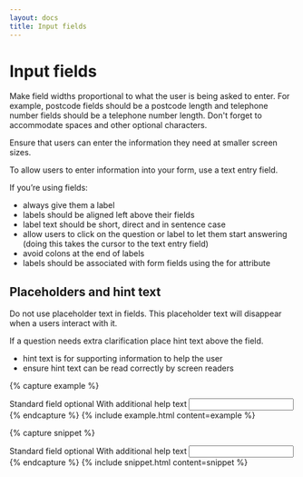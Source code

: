 ```yaml
---
layout: docs
title: Input fields
---
```


# Input fields

Make field widths proportional to what the user is being asked to enter. For example, postcode fields should be a postcode length and telephone number fields should be a telephone number length. Don't forget to accommodate spaces and other optional characters.

Ensure that users can enter the information they need at smaller screen sizes.

To allow users to enter information into your form, use a text entry field.

If you’re using fields:

- always give them a label
- labels should be aligned left above their fields
- label text should be short, direct and in sentence case
- allow users to click on the question or label to let them start answering (doing this takes the cursor to the text entry field)
- avoid colons at the end of labels
- labels should be associated with form fields using the for attribute

## Placeholders and hint text

Do not use placeholder text in fields. This placeholder text will disappear when a users interact with it.

If a question needs extra clarification place hint text above the field.

-   hint text is for supporting information to help the user
-   ensure hint text can be read correctly by screen readers

{% capture example %}
<div class="fieldset">
  <label for="standardField">
    Standard field
    <span class="h-optionalLabel">optional</span>
  </label>
  <span class="h-hintLabel">With additional help text</span>
  <input id="standardField" type="text" pattern=".{3,10}" required />
</div>
{% endcapture %}
{% include example.html content=example %}

{% capture snippet %}
<div class="fieldset">
  <label for="standardField">
    Standard field
    <span class="h-optionalLabel">optional</span>
  </label>
  <span class="h-hintLabel">With additional help text</span>
  <input id="standardField" type="text" pattern=".{3,10}" required />
</div>
{% endcapture %}
{% include snippet.html content=snippet %}
